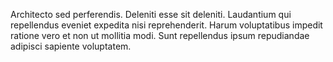 Architecto sed perferendis.
Deleniti esse sit deleniti.
Laudantium qui repellendus eveniet expedita nisi reprehenderit.
Harum voluptatibus impedit ratione vero et non ut mollitia modi.
Sunt repellendus ipsum repudiandae adipisci sapiente voluptatem.